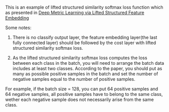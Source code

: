 This is an example of lifted structured similarity softmax loss function which as presented in [Deep Metric Learning via Lifted Structured Feature Embedding](https://arxiv.org/pdf/1511.06452.pdf)

Some notes:
1. There is no classify output layer, the feature embedding layer(the last fully connected layer) should be followed by the cost layer with lifted structured similarity softmax loss.

2. As the lifted structured similarity softmax loss computes the loss between each class in the batch, you will need to arrange the batch data includes at least two classes. According to the paper, you should put as many as possible positive samples in the batch and set the number of negative samples equal to the number of positive samples.

For example, if the batch size = 128, you can put 64 positive samples and 64 negative samples, all positive samples have to belong to the same class, wether each negative sample does not necessarily arise from the same class.